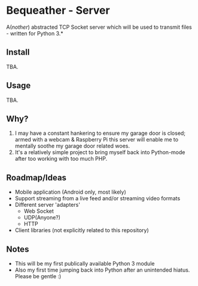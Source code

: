 # Bequeather - Server
A(*nother*) abstracted TCP Socket server which will be used to transmit files - written for Python 3.*

## Install
TBA.

## Usage
TBA.

## Why?
1. I may have a constant hankering to ensure my garage door is closed; armed with a webcam & Raspberry Pi this server will enable me to mentally soothe my garage door related woes.
2. It's a relatively simple project to bring myself back into Python-mode after too working with too much PHP.

## Roadmap/Ideas
* Mobile application (Android only, most likely)
* Support streaming from a live feed and/or streaming video formats
* Different server 'adapters'
  * Web Socket
  * UDP(Anyone?)
  * HTTP
* Client libraries (not explicitly related to this repository)

## Notes
* This will be my first publically available Python 3 module
* Also my first time jumping back into Python after an unintended hiatus. Please be gentle :)